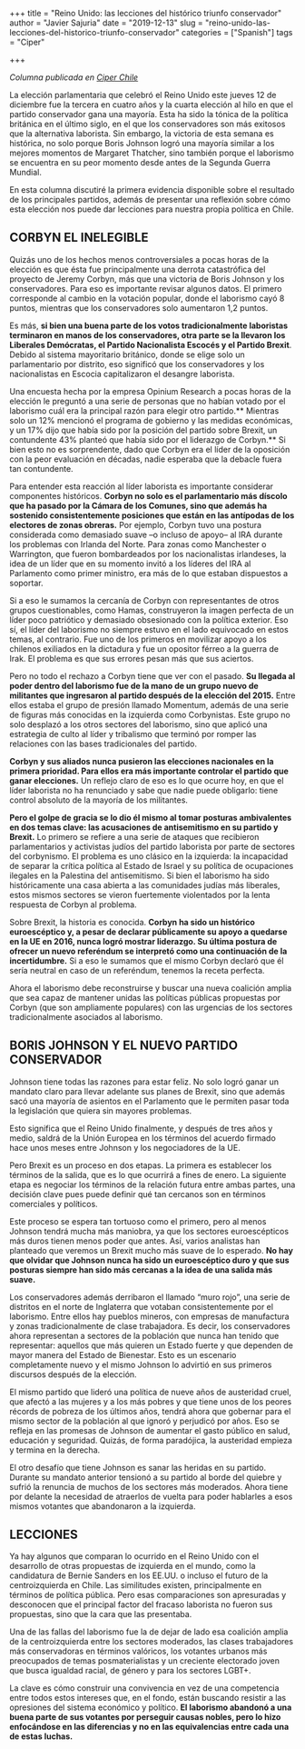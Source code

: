 +++
title = "Reino Unido: las lecciones del histórico triunfo conservador"
author = "Javier Sajuria"
date = "2019-12-13"
slug =  "reino-unido-las-lecciones-del-historico-triunfo-conservador"
categories = ["Spanish"]
tags = "Ciper"

+++

*Columna publicada en [Ciper Chile][1]*

La elección parlamentaria que celebró el Reino Unido este jueves 12 de diciembre fue la tercera en cuatro años y la cuarta elección al hilo en que el partido conservador gana una mayoría. Esta ha sido la tónica de la política británica en el último siglo, en el que los conservadores son más exitosos que la alternativa laborista. Sin embargo, la victoria de esta semana es histórica, no solo porque Boris Johnson logró una mayoría similar a los mejores momentos de Margaret Thatcher, sino también porque el laborismo se encuentra en su peor momento desde antes de la Segunda Guerra Mundial.

En esta columna discutiré la primera evidencia disponible sobre el resultado de los principales partidos, además de presentar una reflexión sobre cómo esta elección nos puede dar lecciones para nuestra propia política en Chile.

## CORBYN EL INELEGIBLE 

Quizás uno de los hechos menos controversiales a pocas horas de la elección es que ésta fue principalmente una derrota catastrófica del proyecto de Jeremy Corbyn, más que una victoria de Boris Johnson y los conservadores. Para eso es importante revisar algunos datos. El primero corresponde al cambio en la votación popular, donde el laborismo cayó 8 puntos, mientras que los conservadores solo aumentaron 1,2 puntos.

Es más, **si bien una buena parte de los votos tradicionalmente laboristas terminaron en manos de los conservadores, otra parte se la llevaron los Liberales Demócratas, el Partido Nacionalista Escocés y el Partido Brexit**. Debido al sistema mayoritario británico, donde se elige solo un parlamentario por distrito, eso significó que los conservadores y los nacionalistas en Escocia capitalizaron el desangre laborista.

Una encuesta hecha por la empresa Opinium Research a pocas horas de la elección le preguntó a una serie de personas que no habían votado por el laborismo cuál era la principal razón para elegir otro partido.** Mientras solo un 12% mencionó el programa de gobierno y las medidas económicas, y un 17% dijo que había sido por la posición del partido sobre Brexit, un contundente 43% planteó que había sido por el liderazgo de Corbyn.** Si bien esto no es sorprendente, dado que Corbyn era el líder de la oposición con la peor evaluación en décadas, nadie esperaba que la debacle fuera tan contundente.

Para entender esta reacción al líder laborista es importante considerar componentes históricos. **Corbyn no solo es el parlamentario más díscolo que ha pasado por la Cámara de los Comunes, sino que además ha sostenido consistentemente posiciones que están en las antípodas de los electores de zonas obreras.** Por ejemplo, Corbyn tuvo una postura considerada como demasiado suave –o incluso de apoyo– al IRA durante los problemas con Irlanda del Norte. Para zonas como Manchester o Warrington, que fueron bombardeados por los nacionalistas irlandeses, la idea de un líder que en su momento invitó a los líderes del IRA al Parlamento como primer ministro, era más de lo que estaban dispuestos a soportar.

Si a eso le sumamos la cercanía de Corbyn con representantes de otros grupos cuestionables, como Hamas, construyeron la imagen perfecta de un líder poco patriótico y demasiado obsesionado con la política exterior. Eso sí, el líder del laborismo no siempre estuvo en el lado equivocado en estos temas, al contrario. Fue uno de los primeros en movilizar apoyo a los chilenos exiliados en la dictadura y fue un opositor férreo a la guerra de Irak. El problema es que sus errores pesan más que sus aciertos.

Pero no todo el rechazo a Corbyn tiene que ver con el pasado. **Su llegada al poder dentro del laborismo fue de la mano de un grupo nuevo de militantes que ingresaron al partido después de la elección del 2015.** Entre ellos estaba el grupo de presión llamado Momentum, además de una serie de figuras más conocidas en la izquierda como Corbynistas. Este grupo no solo desplazó a los otros sectores del laborismo, sino que aplicó una estrategia de culto al líder y tribalismo que terminó por romper las relaciones con las bases tradicionales del partido.

**Corbyn y sus aliados nunca pusieron las elecciones nacionales en la primera prioridad. Para ellos era más importante controlar el partido que ganar elecciones.** Un reflejo claro de eso es lo que ocurre hoy, en que el líder laborista no ha renunciado y sabe que nadie puede obligarlo: tiene control absoluto de la mayoría de los militantes.

**Pero el golpe de gracia se lo dio él mismo al tomar posturas ambivalentes en dos temas clave: las acusaciones de antisemitismo en su partido y Brexit.** Lo primero se refiere a una serie de ataques que recibieron parlamentarios y activistas judíos del partido laborista por parte de sectores del corbynismo. El problema es uno clásico en la izquierda: la incapacidad de separar la crítica política al Estado de Israel y su política de ocupaciones ilegales en la Palestina del antisemitismo. Si bien el laborismo ha sido históricamente una casa abierta a las comunidades judías más liberales, estos mismos sectores se vieron fuertemente violentados por la lenta respuesta de Corbyn al problema.

Sobre Brexit, la historia es conocida. **Corbyn ha sido un histórico euroescéptico y, a pesar de declarar públicamente su apoyo a quedarse en la UE en 2016, nunca logró mostrar liderazgo. Su última postura de ofrecer un nuevo referéndum se interpretó como una continuación de la incertidumbre.** Si a eso le sumamos que el mismo Corbyn declaró que él sería neutral en caso de un referéndum, tenemos la receta perfecta.

Ahora el laborismo debe reconstruirse y buscar una nueva coalición amplia que sea capaz de mantener unidas las políticas públicas propuestas por Corbyn (que son ampliamente populares) con las urgencias de los sectores tradicionalmente asociados al laborismo.

## BORIS JOHNSON Y EL NUEVO PARTIDO CONSERVADOR 

Johnson tiene todas las razones para estar feliz. No solo logró ganar un mandato claro para llevar adelante sus planes de Brexit, sino que además sacó una mayoría de asientos en el Parlamento que le permiten pasar toda la legislación que quiera sin mayores problemas.

Esto significa que el Reino Unido finalmente, y después de tres años y medio, saldrá de la Unión Europea en los términos del acuerdo firmado hace unos meses entre Johnson y los negociadores de la UE.

Pero Brexit es un proceso en dos etapas. La primera es establecer los términos de la salida, que es lo que ocurrirá a fines de enero. La siguiente etapa es negociar los términos de la relación futura entre ambas partes, una decisión clave pues puede definir qué tan cercanos son en términos comerciales y políticos.

Este proceso se espera tan tortuoso como el primero, pero al menos Johnson tendrá mucha más maniobra, ya que los sectores euroescépticos más duros tienen menos poder que antes. Así, varios analistas han planteado que veremos un Brexit mucho más suave de lo esperado. **No hay que olvidar que Johnson nunca ha sido un euroescéptico duro y que sus posturas siempre han sido más cercanas a la idea de una salida más suave.**

Los conservadores además derribaron el llamado “muro rojo”, una serie de distritos en el norte de Inglaterra que votaban consistentemente por el laborismo. Entre ellos hay pueblos mineros, con empresas de manufactura y zonas tradicionalmente de clase trabajadora. Es decir, los conservadores ahora representan a sectores de la población que nunca han tenido que representar: aquellos que más quieren un Estado fuerte y que dependen de mayor manera del Estado de Bienestar. Esto es un escenario completamente nuevo y el mismo Johnson lo advirtió en sus primeros discursos después de la elección.

El mismo partido que lideró una política de nueve años de austeridad cruel, que afectó a las mujeres y a los más pobres y que tiene unos de los peores récords de pobreza de los últimos años, tendrá ahora que gobernar para el mismo sector de la población al que ignoró y perjudicó por años. Eso se refleja en las promesas de Johnson de aumentar el gasto público en salud, educación y seguridad. Quizás, de forma paradójica, la austeridad empieza y termina en la derecha.

El otro desafío que tiene Johnson es sanar las heridas en su partido. Durante su mandato anterior tensionó a su partido al borde del quiebre y sufrió la renuncia de muchos de los sectores más moderados. Ahora tiene por delante la necesidad de atraerlos de vuelta para poder hablarles a esos mismos votantes que abandonaron a la izquierda.

## LECCIONES 

Ya hay algunos que comparan lo ocurrido en el Reino Unido con el desarrollo de otras propuestas de izquierda en el mundo, como la candidatura de Bernie Sanders en los EE.UU. o incluso el futuro de la centroizquierda en Chile. Las similitudes existen, principalmente en términos de política pública. Pero esas comparaciones son apresuradas y desconocen que el principal factor del fracaso laborista no fueron sus propuestas, sino que la cara que las presentaba.

Una de las fallas del laborismo fue la de dejar de lado esa coalición amplia de la centroizquierda entre los sectores moderados, las clases trabajadores más conservadoras en términos valóricos, los votantes urbanos más preocupados de temas posmaterialistas y un creciente electorado joven que busca igualdad racial, de género y para los sectores LGBT+.

La clave es cómo construir una convivencia en vez de una competencia entre todos estos intereses que, en el fondo, están buscando resistir a las opresiones del sistema económico y político. **El laborismo abandonó a una buena parte de sus votantes por perseguir causas nobles, pero lo hizo enfocándose en las diferencias y no en las equivalencias entre cada una de estas luchas.**

 [1]: https://ciperchile.cl/2019/12/13/reino-unido-las-lecciones-del-historico-triunfo-conservador/